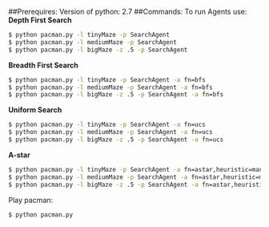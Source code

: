 ##Prerequires:
Version of python: 2.7
##Commands:
To run Agents use:
**Depth First Search**
```bash
$ python pacman.py -l tinyMaze -p SearchAgent
$ python pacman.py -l mediumMaze -p SearchAgent
$ python pacman.py -l bigMaze -z .5 -p SearchAgent
```
**Breadth First Search**
```bash
$ python pacman.py -l tinyMaze -p SearchAgent -a fn=bfs
$ python pacman.py -l mediumMaze -p SearchAgent -a fn=bfs
$ python pacman.py -l bigMaze -z .5 -p SearchAgent -a fn=bfs
```
**Uniform Search**
```bash
$ python pacman.py -l tinyMaze -p SearchAgent -a fn=ucs
$ python pacman.py -l mediumMaze -p SearchAgent -a fn=ucs
$ python pacman.py -l bigMaze -z .5 -p SearchAgent -a fn=ucs
```
**A-star**
```bash
$ python pacman.py -l tinyMaze -p SearchAgent -a fn=astar,heuristic=manhattanHeuristic
$ python pacman.py -l mediumMaze -p SearchAgent -a fn=astar,heuristic=manhattanHeuristic
$ python pacman.py -l bigMaze -z .5 -p SearchAgent -a fn=astar,heuristic=manhattanHeuristic
```

Play pacman:
```bash
$ python pacman.py
```